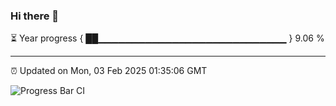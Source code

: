 ### Hi there 👋

⏳ Year progress { ██▁▁▁▁▁▁▁▁▁▁▁▁▁▁▁▁▁▁▁▁▁▁▁▁▁▁▁▁ } 9.06 %

---

⏰ Updated on Mon, 03 Feb 2025 01:35:06 GMT

![Progress Bar CI](https://github.com/liununu/liununu/workflows/Progress%20Bar%20CI/badge.svg)
